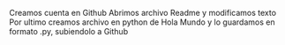 Creamos cuenta en Github
Abrimos archivo Readme y modificamos texto
Por ultimo creamos archivo en python de Hola Mundo y lo guardamos en formato .py, subiendolo a Github


